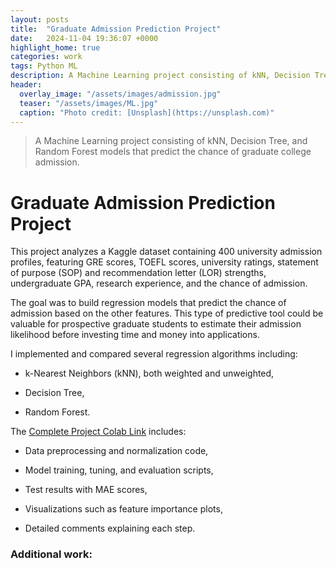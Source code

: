 ```yaml
---
layout: posts
title:  "Graduate Admission Prediction Project"
date:   2024-11-04 19:36:07 +0000
highlight_home: true
categories: work
tags: Python ML
description: A Machine Learning project consisting of kNN, Decision Tree, and Random Forest models that predict the chance of graduate college admission based on admission.
header:
  overlay_image: "/assets/images/admission.jpg"
  teaser: "/assets/images/ML.jpg"
  caption: "Photo credit: [Unsplash](https://unsplash.com)"
---
```

> A Machine Learning project consisting of kNN, Decision Tree, and Random Forest models that predict the chance of graduate college admission.

# Graduate Admission Prediction Project

This project analyzes a Kaggle dataset containing 400 university admission profiles, featuring GRE scores, TOEFL scores, university ratings, statement of purpose (SOP) and recommendation letter (LOR) strengths, undergraduate GPA, research experience, and the chance of admission.

The goal was to build regression models that predict the chance of admission based on the other features. This type of predictive tool could be valuable for prospective graduate students to estimate their admission likelihood before investing time and money into applications.

I implemented and compared several regression algorithms including:

- k-Nearest Neighbors (kNN), both weighted and unweighted,

- Decision Tree,

- Random Forest.

The [Complete Project Colab Link](https://colab.research.google.com/drive/1y85FcBFOrVI8ds3xRVl4tKKSombP5dHx?usp=sharing) includes:

- Data preprocessing and normalization code,

- Model training, tuning, and evaluation scripts,

- Test results with MAE scores,

- Visualizations such as feature importance plots,

- Detailed comments explaining each step.



### Additional work: